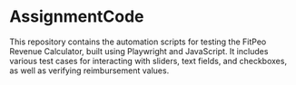 # AssignmentCode
This repository contains the automation scripts for testing the FitPeo Revenue Calculator, built using Playwright and JavaScript. It includes various test cases for interacting with sliders, text fields, and checkboxes, as well as verifying reimbursement values.
